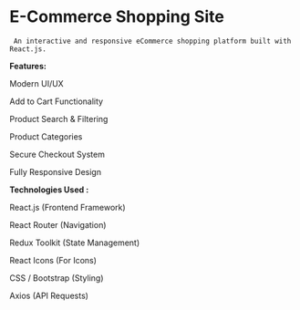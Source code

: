 # **E-Commerce Shopping Site**



```
 An interactive and responsive eCommerce shopping platform built with React.js.
```



**Features:**

Modern UI/UX

Add to Cart Functionality

Product Search & Filtering

Product Categories

Secure Checkout System

Fully Responsive Design

**Technologies Used :**

React.js (Frontend Framework)

React Router (Navigation)

Redux Toolkit (State Management)

React Icons (For Icons)

CSS / Bootstrap (Styling)

Axios (API Requests)
